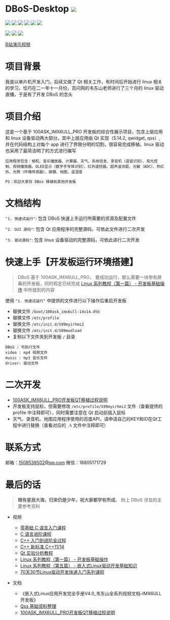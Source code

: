 # DBoS-Desktop  ![](https://camo.githubusercontent.com/a7dfab63cad83ead05e6a425453d985c264de1061186ceba09bad749d2f6c058/68747470733a2f2f692e696d6775722e636f6d2f666538356156522e706e67)


![](https://img.shields.io/badge/license-GNU%20GPLV3-blue) ![](https://img.shields.io/badge/Linux-4.9.88-blue) ![](https://img.shields.io/badge/Qt-5.14.2-blue) ![](https://img.shields.io/badge/npm-v1.0.2-blue) ![](https://img.shields.io/badge/circleci-passing-green) ![](https://img.shields.io/badge/PRs-welcome-green)

![](https://github.com/cocowts/DBoS-Desktop/blob/main/image/all.png?raw=true)
![](https://github.com/cocowts/DBoS-Desktop/blob/main/image/desktop1.png?raw=true)
![](https://github.com/cocowts/DBoS-Desktop/blob/main/image/desktop2.png?raw=true)

[B站演示视频](https://www.bilibili.com/video/BV1xL4y137Qz)

# 项目背景

我是以单片机开发入门，后续又做了 Qt 相关工作，有时间后开始进行 linux 相关的学习，恰巧在二一年十一月份，百问网的韦东山老师进行了三个月的 linux 驱动直播，于是有了开发 DBoS 的念头

# 项目介绍

这是一个基于 100ASK_IMX6ULL_PRO 开发板的综合性展示项目，包含上层应用和 linux 设备驱动两大部分。其中上层应用由 Qt 实现（5.14.2, qwidget, qss）, 并在代码结构上对每个 app 进行了界限分明的切割，很容易完成移植。linux 驱动也采用了最简洁明了的方式进行编写

```
应用程序包含：相机、音乐播放器、计算器、天气、系统信息、录音机（语音识别）、背光控制、视频播放器、OLED显示（数字手写体识别）、红外遥控器、超声波测距、光敏（ADC）、热红外、光照（环境传感器）、按键、地图、温湿度
```

 `PS：欢迎大家将 DBos 移植到其他开发板`

# 文档结构

`"1. 快速试运行"`: 包含 DBoS 快速上手运行所需要的资源及配置文件

`"2. GUI 源码"`: 包含 Qt 应用程序的完整源码，可依此文件进行二次开发

`"3. 驱动源码"`: 包含 linux 设备驱动的完整源码，可依此进行二次开发


# 快速上手【开发板运行环境搭建】

> DBoS 基于 100ASK_IMX6ULL_PRO， 要成功运行，那么需要一块带有屏幕的开发板，同时假定已经完成 [Linux 系列教程（第一篇） - 开发板基础操作](https://www.100ask.net/detail/p_60ff69a7e4b0a27d0e363587/8) 中所提到的内容

使用 `"1. 快速试运行"` 中提供的文件进行以下操作后重启开发板

* 替换文件 `/boot/100ask_imx6ull-14x14.dtb`
* 替换文件 `/etc/profile`
* 替换文件 `/etc/init.d/S99myirhmi2`
* 替换文件 `/etc/init.d/S09modload`
* 复制以下文件夹到开发板 `/` 目录

```
DBoS : 可执行文件
video : mp4 视频文件
music : mp3 音乐文件
driver: 驱动文件
```

# 二次开发

* [100ASK_IMX6ULL_PRO开发板QT移植过程说明](https://segmentfault.com/a/1190000040786250)
* 开发板支持鼠标，但需要修改 `/etc/profile/S99myirhmi2` 文件（查看提供的 profile 中注释即可），同时需要注意在 Qt 启动前插入鼠标
* 天气、录音机、地图应用程序使用的百度API，请申请自己的KEY和ID在Qt工程中进行替换（查看对应的 `.h` 文件中注释即可）

# 联系方式

邮箱：1508539502@qq.com 
微信：18805171729

# 最后的话

> **眼有星辰大海，归来仍是少年，祝大家都学有所成**。 附上 DBoS 涉及的主要参考资料

* 视频
  * [零基础 C 语言入门课程](https://www.bilibili.com/video/BV1F4411275J?spm_id_from=333.999.0.0)
  * [C 语言进阶课程](https://www.bilibili.com/video/BV1mE411v7sp?spm_id_from=333.999.0.0)
  * [C++ 入门到进阶全过程](https://www.bilibili.com/video/BV17E411e7Mp?spm_id_from=333.999.0.0)
  * [C++ 新标准 C++11/14](https://segmentfault.com/a/1190000022130585)
  * [Qt 实验分析教程](https://www.bilibili.com/video/BV1SJ411S72H?spm_id_from=333.999.0.0)
  * [Linux 系列教程（第一篇） - 开发板基础操作](https://www.100ask.net/detail/p_60ff69a7e4b0a27d0e363587/8)
  * [Linux 系列教程（第五篇） - 嵌入式Linux驱动开发基础知识](https://www.100ask.net/detail/p_5f1aa2dde4b0df48afbd775f/8)
  * [70天30节Linux驱动开发快速入门系列课程](https://www.bilibili.com/video/BV1Yb4y1t7Uj?spm_id_from=333.999.0.0)

* 文档
  * 《嵌入式Linux应用开发完全手册V4.0_韦东山全系列视频文档-IMX6ULL开发板》
  * [Qss 基础资料整理](https://segmentfault.com/a/1190000023364609)
  * [100ASK_IMX6ULL_PRO开发板QT移植过程说明](https://segmentfault.com/a/1190000040786250)

